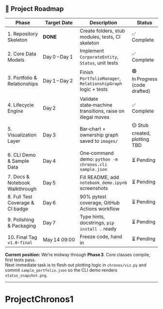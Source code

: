 
## 🚀 Project Roadmap

| Phase | Target Date | Description | Status |
|-------|-------------|-------------|--------|
| 1. Repository Skeleton | **DONE** | Create folders, stub modules, tests, CI skeleton | ✅ Complete |
| 2. Core Data Models | Day 0 – Day 1 | Implement `CorporateEntity`, `Status`, unit tests | ✅ Complete |
| 3. Portfolio & Relationships | Day 1 – Day 2 | Finish `PortfolioManager`, `RelationshipGraph` logic + tests | 🟢 In Progress (code drafted) |
| 4. Lifecycle Engine | Day 2 | Validate state‑machine transitions, raise on illegal moves | ✅ Complete |
| 5. Visualization Layer | Day 3 | Bar‑chart + ownership graph saved to `images/` | 🟡 Stub created, plotting TBD |
| 6. CLI Demo & Sample Data | Day 4 | One‑command demo: `python -m chronos.cli sample.json` | ⏳ Pending |
| 7. Docs & Notebook Walkthrough | Day 5 | Fill README, add `notebook_demo.ipynb` screenshots | ⏳ Pending |
| 8. Full Test Coverage & CI badge | Day 6 | 90% pytest coverage, GitHub Actions workflow | ⏳ Pending |
| 9. Polishing & Packaging | Day 7 | Type hints, docstrings, `pip install .` ready | ⏳ Pending |
| 10. Final Tag `v1.0-final` | May 14 09:00 | Freeze code, hand in | ⏳ Pending |

**Current position:** We’re midway through **Phase 3**. Core classes compile, first tests pass.  
Next immediate task is to flesh out plotting logic in `chronos/viz.py` and commit `sample_portfolio.json` so the CLI demo renders `status_snapshot.png`.

---
# ProjectChronos1
